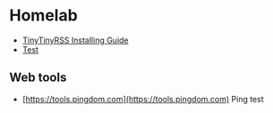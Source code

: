 # Homelab
* [TinyTinyRSS Installing Guide](https://sankarara.github.io/TinyTinyRSS_Installing_Guide.html)
* [Test](InstallTinyTinyRSSGuide.md)

## Web tools
* [https://tools.pingdom.com](https://tools.pingdom.com) Ping test
